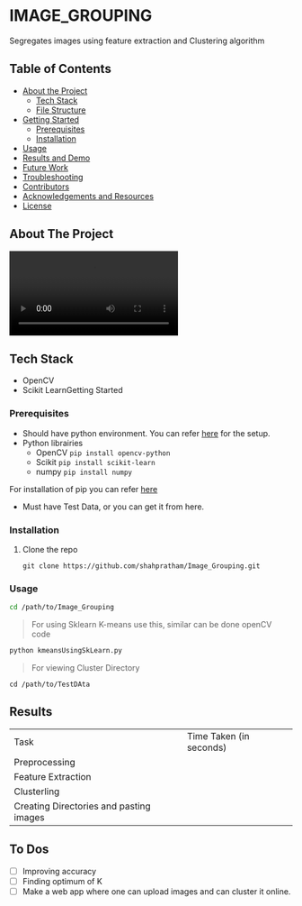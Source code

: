 # IMAGE_GROUPING

Segregates images using feature extraction and Clustering algorithm

## Table of Contents

- [About the Project](https://github.com/saharshleo/readmeTemplateEklavya20#about-the-project)
    - [Tech Stack](https://github.com/saharshleo/readmeTemplateEklavya20#tech-stack)
    - [File Structure](https://github.com/saharshleo/readmeTemplateEklavya20#file-structure)
- [Getting Started](https://github.com/saharshleo/readmeTemplateEklavya20#getting-started)
    - [Prerequisites](https://github.com/saharshleo/readmeTemplateEklavya20#prerequisites)
    - [Installation](https://github.com/saharshleo/readmeTemplateEklavya20#installation)
- [Usage](https://github.com/saharshleo/readmeTemplateEklavya20#usage)
- [Results and Demo](https://github.com/saharshleo/readmeTemplateEklavya20#results-and-demo)
- [Future Work](https://github.com/saharshleo/readmeTemplateEklavya20#future-work)
- [Troubleshooting](https://github.com/saharshleo/readmeTemplateEklavya20#troubleshooting)
- [Contributors](https://github.com/saharshleo/readmeTemplateEklavya20#contributors)
- [Acknowledgements and Resources](https://github.com/saharshleo/readmeTemplateEklavya20#acknowledgements-and-resources)
- [License](https://github.com/saharshleo/readmeTemplateEklavya20#license)

## About The Project
![Demo](assets/Demo.mp4)

## Tech Stack

- OpenCV
- Scikit LearnGetting Started

### Prerequisites

- Should have python environment. You can refer [here](https://www.tutorialspoint.com/python/python_environment.htm) for the setup.
- Python librairies
    - OpenCV `pip install opencv-python`
    - Scikit `pip install scikit-learn`
    - numpy `pip install numpy`

For installation of pip you can refer [here](https://www.geeksforgeeks.org/how-to-install-pip-on-windows/)

- Must have Test Data, or you can get it from here.

### Installation

1.  Clone the repo
    
    ```git
    git clone https://github.com/shahpratham/Image_Grouping.git
    ```
    

### Usage

```bash
cd /path/to/Image_Grouping
```

> For using Sklearn K-means use this, similar can be done openCV code

```python
python kmeansUsingSkLearn.py
```

> For viewing Cluster Directory

```
cd /path/to/TestDAta
```

## Results

|     |     |
| --- | --- |
| Task | Time Taken (in seconds) |
| Preprocessing |     |
| Feature Extraction |     |
| Clusterling |     |
| Creating Directories and pasting images |     |

## To Dos

- [ ] Improving accuracy
- [ ] Finding optimum of K
- [ ] Make a web app where one can upload images and can cluster it online.